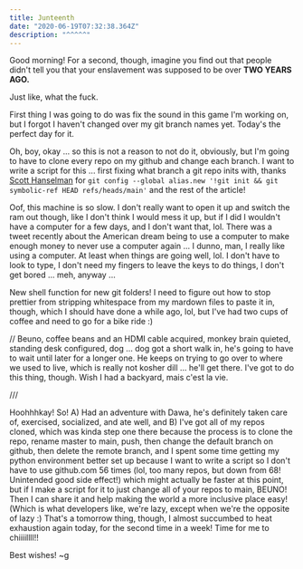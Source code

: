 ```yaml
---
title: Junteenth
date: "2020-06-19T07:32:38.364Z"
description: "^^^^^"
---
```


Good morning! For a second, though, imagine you find out that people didn't tell you that your enslavement was supposed to be over **TWO YEARS AGO.**

Just like, what the fuck.

First thing I was going to do was fix the sound in this game I'm working on, but I forgot I haven't changed over my git branch names yet. Today's the perfect day for it.

Oh, boy, okay ... so this is not a reason to not do it, obviously, but I'm going to have to clone every repo on my github and change each branch. I want to write a script for this ... first fixing what branch a git repo inits with, thanks [Scott Hanselman](https://www.hanselman.com/blog/EasilyRenameYourGitDefaultBranchFromMasterToMain.aspx) for `git config --global alias.new '!git init && git symbolic-ref HEAD refs/heads/main'` and the rest of the article!

Oof, this machine is so slow. I don't really want to open it up and switch the ram out though, like I don't think I would mess it up, but if I did I wouldn't have a computer for a few days, and I don't want that, lol. There was a tweet recently about the American dream being to use a computer to make enough money to never use a computer again ... I dunno, man, I really like using a computer. At least when things are going well, lol. I don't have to look to type, I don't need my fingers to leave the keys to do things, I don't get bored ... meh, anyway ...

New shell function for new git folders! I need to figure out how to stop prettier from stripping whitespace from my mardown files to paste it in, though, which I should have done a while ago, lol, but I've had two cups of coffee and need to go for a bike ride :)

// Beuno, coffee beans and an HDMI cable acquired, monkey brain quieted, standing desk configured, dog ... dog got a short walk in, he's going to have to wait until later for a longer one. He keeps on trying to go over to where we used to live, which is really not kosher dill ... he'll get there. I've got to do this thing, though. Wish I had a backyard, mais c'est la vie.

///

Hoohhhkay! So! A) Had an adventure with Dawa, he's definitely taken care of, exercised, socialized, and ate well, and B) I've got all of my repos cloned, which was kinda step one there because the process is to clone the repo, rename master to main, push, then change the default branch on github, then delete the remote branch, and I spent some time getting my python environment better set up because I want to write a script so I don't have to use github.com 56 times (lol, too many repos, but down from 68! Unintended good side effect!) which might actually be faster at this point, but if I make a script for it to just change all of your repos to main, BEUNO! Then I can share it and help making the world a more inclusive place easy! (Which is what developers like, we're lazy, except when we're the opposite of lazy :) That's a tomorrow thing, though, I almost succumbed to heat exhaustion again today, for the second time in a week! Time for me to chiiiillll!!

Best wishes!
~g
